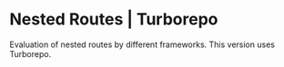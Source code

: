 # Nested Routes | Turborepo

Evaluation of nested routes by different frameworks. This version uses
Turborepo.
